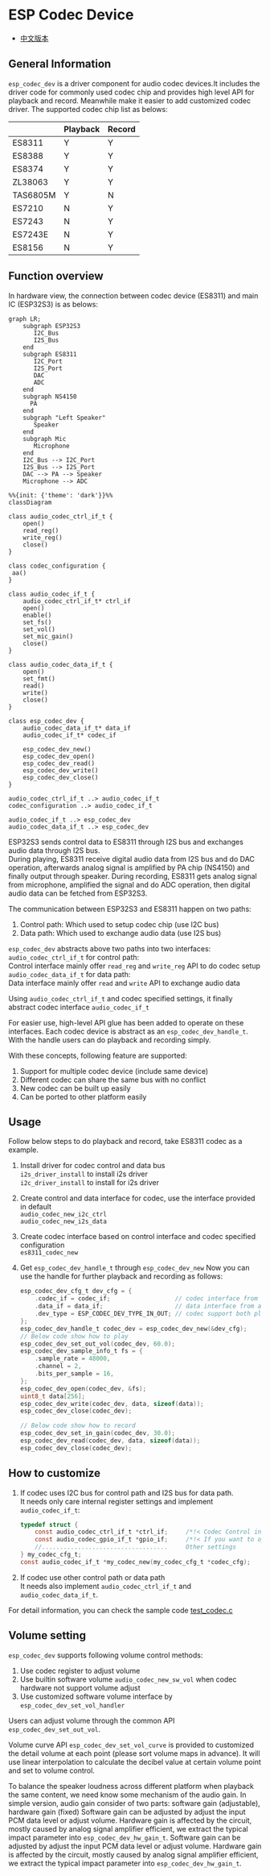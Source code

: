 # ESP Codec Device
- [中文版本](./README_CN.md)

## General Information

`esp_codec_dev` is a driver component for audio codec devices.It includes the driver code for commonly used codec chip and provides high level API for playback and record. Meanwhile make it easier to add customized codec driver. The supported codec chip list as belows:

|       |Playback|Record|
| :-----| :---- | :---- |
|ES8311  |Y|Y|
|ES8388  |Y|Y|
|ES8374  |Y|Y|
|ZL38063  |Y|Y|
|TAS6805M  |Y|N|
|ES7210 |N|Y|
|ES7243 |N|Y|
|ES7243E |N|Y|
|ES8156 |N|Y|


## Function overview

In hardware view, the connection between codec device (ES8311) and main IC (ESP32S3) is as belows:
```mermaid
graph LR;
    subgraph ESP32S3
       I2C_Bus
	   I2S_Bus
	end
	subgraph ES8311
       I2C_Port
	   I2S_Port
	   DAC
	   ADC
	end
	subgraph NS4150
	  PA
	end
	subgraph "Left Speaker"
	   Speaker
	end
	subgraph Mic
	   Microphone
	end
	I2C_Bus --> I2C_Port
	I2S_Bus --> I2S_Port
	DAC --> PA --> Speaker
	Microphone --> ADC
```

```mermaid
%%{init: {'theme': 'dark'}}%%
classDiagram

class audio_codec_ctrl_if_t {
	open()
	read_reg()
	write_reg()
	close()    
}

class codec_configuration {
 aa()
}

class audio_codec_if_t {
	audio_codec_ctrl_if_t* ctrl_if
	open()
	enable()
	set_fs()
	set_vol()
	set_mic_gain()
	close()
}

class audio_codec_data_if_t {
	open()
	set_fmt()
	read()
	write()
	close()
}

class esp_codec_dev {
	audio_codec_data_if_t* data_if
	audio_codec_if_t* codec_if

	esp_codec_dev_new()
	esp_codec_dev_open()
	esp_codec_dev_read()
	esp_codec_dev_write()
	esp_codec_dev_close()
}

audio_codec_ctrl_if_t ..> audio_codec_if_t
codec_configuration ..> audio_codec_if_t

audio_codec_if_t ..> esp_codec_dev
audio_codec_data_if_t ..> esp_codec_dev

```


ESP32S3 sends control data to ES8311 through I2S bus and exchanges audio data through I2S bus.  
During playing, ES8311 receive digital audio data from I2S bus and do DAC operation, afterwards analog signal is amplified by PA chip (NS4150) and finally output through speaker. During recording, ES8311 gets analog signal from microphone, amplified the signal and do ADC operation, then digital audio data can be fetched from ESP32S3.

The communication between ESP32S3 and ES8311 happen on two paths:
 1. Control path:
    Which used to setup codec chip (use I2C bus)
 2. Data path:
    Which used to exchange audio data (use I2S bus)
   
`esp_codec_dev` abstracts above two paths into two interfaces: 
`audio_codec_ctrl_if_t` for control path:  
    Control interface mainly offer `read_reg` and `write_reg` API to do codec setup
`audio_codec_data_if_t` for data path:  
    Data interface mainly offer `read` and `write` API to exchange audio data

Using `audio_codec_ctrl_if_t` and codec specified settings, it finally abstract codec interface `audio_codec_if_t`

For easier use, high-level API glue has been added to operate on these interfaces. Each codec device is abstract as an `esp_codec_dev_handle_t`. With the handle users can do playback and recording simply.

With these concepts, following feature are supported:
1. Support for multiple codec device (include same device)
2. Different codec can share the same bus with no conflict
3. New codec can be built up easily
4. Can be ported to other platform easily

## Usage

Follow below steps to do playback and record, take ES8311 codec as a example.
1. Install driver for codec control and data bus  
   `i2s_driver_install` to install i2s driver  
   `i2c_driver_install` to install for i2s driver  

2. Create control and data interface for codec, use the interface provided in default   
   `audio_codec_new_i2c_ctrl`  
   `audio_codec_new_i2s_data`  

3. Create codec interface based on control interface and codec specified configuration  
   `es8311_codec_new`

4. Get `esp_codec_dev_handle_t` through `esp_codec_dev_new`
   Now you can use the handle for further playback and recording as follows:
	```c
	esp_codec_dev_cfg_t dev_cfg = {
		.codec_if = codec_if;                  // codec interface from es8311_codec_new
		.data_if = data_if;                    // data interface from audio_codec_new_i2s_data
		.dev_type = ESP_CODEC_DEV_TYPE_IN_OUT; // codec support both playback and record
	};
	esp_codec_dev_handle_t codec_dev = esp_codec_dev_new(&dev_cfg);
	// Below code show how to play
	esp_codec_dev_set_out_vol(codec_dev, 60.0);
	esp_codec_dev_sample_info_t fs = {
		.sample_rate = 48000,
		.channel = 2,
		.bits_per_sample = 16,
	};
	esp_codec_dev_open(codec_dev, &fs);
	uint8_t data[256];
	esp_codec_dev_write(codec_dev, data, sizeof(data));
	esp_codec_dev_close(codec_dev);

	// Below code show how to record
	esp_codec_dev_set_in_gain(codec_dev, 30.0);
	esp_codec_dev_read(codec_dev, data, sizeof(data));
	esp_codec_dev_close(codec_dev);
	```


## How to customize

1. If codec uses I2C bus for control path and I2S bus for data path.  
   It needs only care internal register settings and implement `audio_codec_if_t`:
	```c
	typedef struct {
		const audio_codec_ctrl_if_t *ctrl_if;     /*!< Codec Control interface */
		const audio_codec_gpio_if_t *gpio_if;     /*!< If you want to operate GPIO */
		//...................................     Other settings
	} my_codec_cfg_t;
	const audio_codec_if_t *my_codec_new(my_codec_cfg_t *codec_cfg);
	```
   
2. If codec use other control path or data path  
   It needs also implement `audio_codec_ctrl_if_t` and `audio_codec_data_if_t`.


For detail information, you can check the sample code [test_codec.c](test/test_codec.c)

## Volume setting

`esp_codec_dev` supports following volume control methods:
1. Use codec register to adjust volume
2. Use builtin software volume  `audio_codec_new_sw_vol` when codec hardware not support volume adjust
3. Use customized software volume interface by `esp_codec_dev_set_vol_handler`

Users can adjust volume through the common API `esp_codec_dev_set_out_vol`.

Volume curve API `esp_codec_dev_set_vol_curve` is provided to customized the detail volume at each point (please sort volume maps in advance).
It will use linear interpolation to calculate the decibel value at certain volume point and set to volume control.

To balance the speaker loudness across different platform when playback the same content, we need know some mechanism of the audio gain. In simple version, audio gain consider of two parts: software gain (adjustable), hardware gain (fixed)
Software gain can be adjusted by adjust the input PCM data level or adjust volume. Hardware gain is affected by the circuit, mostly caused by analog signal amplifier efficient, we extract the typical impact parameter into `esp_codec_dev_hw_gain_t`. 
Software gain can be adjusted by adjust the input PCM data level or adjust volume. Hardware gain is affected by the circuit, mostly caused by analog signal amplifier efficient, we extract the typical impact parameter into `esp_codec_dev_hw_gain_t`. 


   

